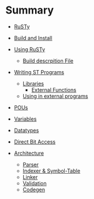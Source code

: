# Summary

- [RuSTy](./intro_1.md)
- [Build and Install](./build_and_install.md)
- [Using RuSTy](./using_rusty.md)
    - [Build descrpition File](using_rusty/build_description_file.md)
- [Writing ST Programs]()
    - [Libraries](libraries.md)
        - [External Functions](libraries/external_functions.md)
    - [Using in external programs]()

- [POUs](./pous.md)
- [Variables](./variables.md)
- [Datatypes](./datatypes.md)
- [Direct Bit Access](./direct_variables.md)
- [Architecture](./arch/architecture.md)
    - [Parser](./arch/parser.md)
    - [Indexer & Symbol-Table](./arch/indexer.md)
    - [Linker](./arch/linker.md)
    - [Validation](./arch/validation.md)
    - [Codegen](./arch/codegen.md)
